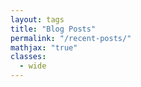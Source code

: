 ```yaml
---
layout: tags
title: "Blog Posts"
permalink: "/recent-posts/"
mathjax: "true"
classes:
  - wide
---
```


